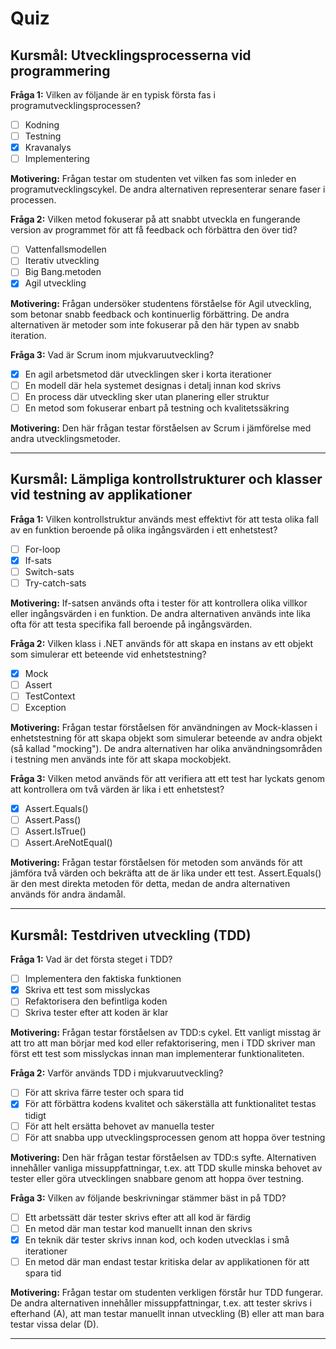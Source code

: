 # Quiz

## Kursmål: Utvecklingsprocesserna vid programmering


**Fråga 1:** Vilken av följande är en typisk första fas i programutvecklingsprocessen?

- [ ] Kodning 
- [ ] Testning  
- [x] Kravanalys  
- [ ] Implementering

 **Motivering:** Frågan testar om studenten vet vilken fas som inleder en programutvecklingscykel. De andra alternativen representerar senare faser i processen.



**Fråga 2:** Vilken metod fokuserar på att snabbt utveckla en fungerande version av programmet för att få feedback och förbättra den över tid?

- [ ] Vattenfallsmodellen 
- [ ] Iterativ utveckling   
- [ ] Big Bang.metoden  
- [x] Agil utveckling 

 **Motivering:** Frågan undersöker studentens förståelse för Agil utveckling, som betonar snabb feedback och kontinuerlig förbättring. De andra alternativen är metoder som inte fokuserar på den här typen av snabb iteration.

 

 **Fråga 3:** Vad är Scrum inom mjukvaruutveckling?

- [x] En agil arbetsmetod där utvecklingen sker i korta iterationer  
- [ ] En modell där hela systemet designas i detalj innan kod skrivs    
- [ ] En process där utveckling sker utan planering eller struktur 
- [ ] En metod som fokuserar enbart på testning och kvalitetssäkring
      
**Motivering:** Den här frågan testar förståelsen av Scrum i jämförelse med andra utvecklingsmetoder.

----------------------------------------------------------------------------------------------

## Kursmål: Lämpliga kontrollstrukturer och klasser vid testning av applikationer


**Fråga 1:** Vilken kontrollstruktur används mest effektivt för att testa olika fall av en funktion beroende på olika ingångsvärden i ett enhetstest?

- [ ] For-loop  
- [x] If-sats  
- [ ] Switch-sats  
- [ ] Try-catch-sats  

**Motivering:** If-satsen används ofta i tester för att kontrollera olika villkor eller ingångsvärden i en funktion. De andra alternativen används inte lika ofta för att testa specifika fall beroende på ingångsvärden.



**Fråga 2:** Vilken klass i .NET används för att skapa en instans av ett objekt som simulerar ett beteende vid enhetstestning?

- [x] Mock  
- [ ] Assert  
- [ ] TestContext  
- [ ] Exception  

**Motivering:** Frågan testar förståelsen för användningen av Mock-klassen i enhetstestning för att skapa objekt som simulerar beteende av andra objekt (så kallad "mocking"). De andra alternativen har olika användningsområden i testning men används inte för att skapa mockobjekt.



**Fråga 3:** Vilken metod används för att verifiera att ett test har lyckats genom att kontrollera om två värden är lika i ett enhetstest?

- [x] Assert.Equals()  
- [ ] Assert.Pass()  
- [ ] Assert.IsTrue()  
- [ ] Assert.AreNotEqual()  

**Motivering:** Frågan testar förståelsen för metoden som används för att jämföra två värden och bekräfta att de är lika under ett test. Assert.Equals() är den mest direkta metoden för detta, medan de andra alternativen används för andra ändamål.

----------------------------------------------------------------------------------------------

## Kursmål: Testdriven utveckling (TDD)

**Fråga 1:** Vad är det första steget i TDD?

- [ ] Implementera den faktiska funktionen  
- [x] Skriva ett test som misslyckas  
- [ ] Refaktorisera den befintliga koden  
- [ ] Skriva tester efter att koden är klar  

**Motivering:** Frågan testar förståelsen av TDD:s cykel. Ett vanligt misstag är att tro att man börjar med kod eller refaktorisering, men i TDD skriver man först ett test som misslyckas innan man implementerar funktionaliteten.



**Fråga 2:** Varför används TDD i mjukvaruutveckling?

- [ ] För att skriva färre tester och spara tid  
- [x] För att förbättra kodens kvalitet och säkerställa att funktionalitet testas tidigt  
- [ ] För att helt ersätta behovet av manuella tester  
- [ ] För att snabba upp utvecklingsprocessen genom att hoppa över testning  

**Motivering:** Den här frågan testar förståelsen av TDD:s syfte. Alternativen innehåller vanliga missuppfattningar, t.ex. att TDD skulle minska behovet av tester eller göra utvecklingen snabbare genom att hoppa över testning.



**Fråga 3:** Vilken av följande beskrivningar stämmer bäst in på TDD?

- [ ] Ett arbetssätt där tester skrivs efter att all kod är färdig  
- [ ] En metod där man testar kod manuellt innan den skrivs  
- [x] En teknik där tester skrivs innan kod, och koden utvecklas i små iterationer  
- [ ] En metod där man endast testar kritiska delar av applikationen för att spara tid  

**Motivering:** Frågan testar om studenten verkligen förstår hur TDD fungerar. De andra alternativen innehåller missuppfattningar, t.ex. att tester skrivs i efterhand (A), att man testar manuellt innan utveckling (B) eller att man bara testar vissa delar (D).

----------------------------------------------------------------------------------------------





